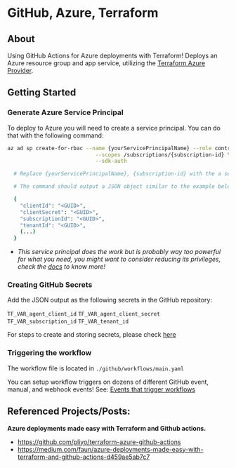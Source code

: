 # GitHub, Azure, Terraform
## About
Using GitHub Actions for Azure deployments with Terraform! Deploys an Azure resource group and app service, utilizing the [Terraform Azure Provider](https://www.terraform.io/docs/providers/azurerm/).


## Getting Started
### Generate Azure Service Principal
To deploy to Azure you will need to create a service principal. You can do that with the following command:

```sh
az ad sp create-for-rbac --name {yourServicePrincipalName} --role contributor \
                            --scopes /subscriptions/{subscription-id} \
                            --sdk-auth

  # Replace {yourServicePrincipalName}, {subscription-id} with the a service principal name and subscription id.

  # The command should output a JSON object similar to the example below

  {
    "clientId": "<GUID>",
    "clientSecret": "<GUID>",
    "subscriptionId": "<GUID>",
    "tenantId": "<GUID>",
    (...)
  }
```

  - *This service principal does the work but is probably way too powerful for what you need, you might want to consider reducing its privileges, check the [docs](https://docs.microsoft.com/en-us/cli/azure/create-an-azure-service-principal-azure-cli?view=azure-cli-latest) to know more!*
  
### Creating GitHub Secrets
Add the JSON output as the following secrets in the GitHub repository:

`TF_VAR_agent_client_id` 
`TF_VAR_agent_client_secret` 
`TF_VAR_subscription_id` 
`TF_VAR_tenant_id` 

For steps to create and storing secrets, please check [here](https://docs.github.com/en/actions/configuring-and-managing-workflows/creating-and-storing-encrypted-secrets)

### Triggering the workflow
The workflow file is located in `./github/workflows/main.yaml` 

You can setup workflow triggers on dozens of different GitHub event, manual, and webhook events! See: [Events that trigger workflows](https://docs.github.com/en/free-pro-team@latest/actions/reference/events-that-trigger-workflows)

## Referenced Projects/Posts:
**Azure deployments made easy with Terraform and Github actions.**
- https://github.com/pliyo/terraform-azure-github-actions
- https://medium.com/faun/azure-deployments-made-easy-with-terraform-and-github-actions-d459ae5ab7c7
